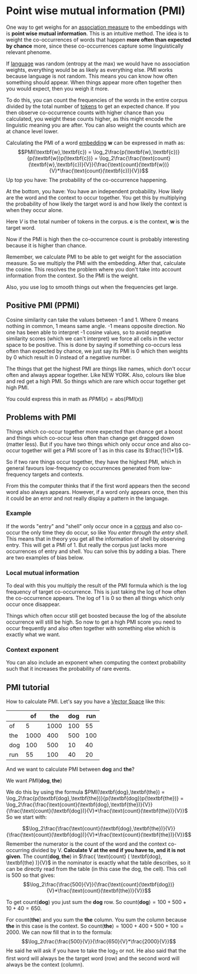 # Point wise mutual information (PMI) 
One way to get weighs for an [association measure](Association%20measure.md) to the embeddings with is **point wise mutual information**. This is an intuitive method. The idea is to weight the co-occurrences of words that happen **more often than expected by chance** more, since these co-occurrences capture some linguistically relevant phenome. 

If [language](../Languages/Languages.md) was random (entropy at the max) we would have no association weights, everything would be as likely as everything else. PMI works because language is not random. This means you can know how often something should appear. When things appear more often together then you would expect, then you weigh it more. 

To do this, you can count the frequencies of the words in the entire corpus divided by the total number of [tokens](../Data/Token.md) to get an expected chance. If you then observe co-occurrence counts with higher chance than you calculated, you weight these counts higher, as this might encode the linguistic meaning you are after. You can also weight the counts which are at chance level lower.

Calculating the PMI of a word [embedding](Embeddings.md) $\mathbf{w}$ can be expressed in math as: $$PMI(\textbf{w},\textbf{c}) = \log_2\frac{p(\textbf{w},\textbf{c})}{p(\textbf{w})p(\textbf{c})} = \log_2\frac{\frac{\text{count}(\textbf{w},\textbf{c})}{V}}{\frac{\text{count}(\textbf{w})}{V}*\frac{\text{count}(\textbf{c})}{V}}$$
Up top you have: The probability of the co-occurrence happening.  

At the bottom, you have: You have an independent probability. How likely are the word and the context to occur together. You get this by multiplying the probability of how likely the target word is and how likely the context is when they occur alone. 

Here $V$ is the total number of tokens in the corpus. $\textbf{c}$ is the context, $\textbf{w}$ is the target word.

Now if the PMI is high then the co-occurrence count is probably interesting because it is higher than chance. 

Remember, we calculate PMI to be able to get weight for the association measure. So we multiply the PMI with the embedding. After that, calculate the cosine. This resolves the problem where you don't take into account information from the context. So the PMI is the weight.

Also, you use log to smooth things out when the frequencies get large. 

## Positive PMI (PPMI)
Cosine similarity can take the values between -1 and 1. Where 0 means nothing in common, 1 means same angle. -1 means opposite direction. No one has been able to interpret -1 cosine values, so to avoid negative similarity scores (which we can't interpret) we force all cells in the vector space to be positive. This is done by saying if something co-occurs less often than expected by chance, we just say its PMI is 0 which then weights by 0 which result in 0 instead of a negative number. 

The things that get the highest PMI are things like names, which don't occur often and always appear together. Like NEW YORK. Also, colours like blue and red get a high PMI. So things which are rare which occur together get high PMI.

You could express this in math as $PPMI(x) = \text{abs}(PMI(x))$

## Problems with PMI
Things which co-occur together more expected than chance get a boost and things which co-occur less often than change get dragged down (matter less). But if you have two things which only occur once and also co-occur together will get a PMI score of 1 as in this case its $\frac{1}{1*1}$. 

So if two rare things occur together, they have the highest PMI, which in general favours low-frequency co occurrences generated from low-frequency targets and contexts. 

From this the computer thinks that if the first word appears then the second word also always appears. However, if a word only appears once, then this it could be an error and not really display a pattern in the language.  

### Example 
If the words "entry" and "shell" only occur once in a [corpus](../Data/Corpus.md) and also co-occur the only time they do occur, so like *You enter through the entry shell.* This means that in theory you get all the information of shell by observing entry. This will get a PMI of 1. But really the corpus just lacks more occurrences of entry and shell. You can solve this by adding a bias. There are two examples of bias below.

### Local mutual information 
To deal with this you multiply the result of the PMI formula which is the log frequency of target co-occurrence. This is just taking the log of how often the co-occurrence appears. The log of 1 is 0 so then all things which only occur once disappear. 

Things which often occur still get boosted because the log of the absolute occurrence will still be high. So now to get a high PMI score you need to occur frequently and also often together with something else which is exactly what we want.

### Context exponent
You can also include an exponent when computing the context probability such that it increases the probability of rare events.

## PMI tutorial

How to calculate PMI. Let's say you have a [Vector Space](Vector%20Space.md) like this:

|     | of   | the  | dog | run |
| --- | ---- | ---- | --- | --- |
| of  | 5    | 1000 | 100 | 55  |
| the | 1000 | 400  | 500 | 100 |
| dog | 100  | 500  | 10  | 40  | 
| run | 55   | 100  | 40  | 20  |

And we want to calculate PMI between **dog** and **the**?

We want $PMI(\textbf{dog},\textbf{the})$

We do this by using the formula $PMI(\textbf{dog},\textbf{the}) = \log_2\frac{p(\textbf{dog},\textbf{the})}{p(\textbf{dog})p(\textbf{the})} = \log_2\frac{\frac{\text{count}(\textbf{dog},\textbf{the})}{V}}{\frac{\text{count}(\textbf{dog})}{V}*\frac{\text{count}(\textbf{the})}{V}}$ 
So we start with: 

$$\log_2\frac{\frac{\text{count}(\textbf{dog},\textbf{the})}{V}}{\frac{\text{count}(\textbf{dog})}{V}*\frac{\text{count}(\textbf{the})}{V}}$$
Remember the numerator is the count of the word and the context co-occurring divided by V. **Calculate V at the end if you have to, and it is not given**. The $\text{count} ( \textbf{dog}, \textbf{the} )$ in $\frac{ \text{count} ( \textbf{dog}, \textbf{the} )}{V}$ in the nominator is exactly what the table describes, so it can be directly read from the table (in this case the dog, the cell). This cell is 500 so that gives: $$\log_2\frac{\frac{500}{V}}{\frac{\text{count}(\textbf{dog})}{V}*\frac{\text{count}(\textbf{the})}{V}}$$

To get $\text{count}(\textbf{dog})$ you just sum the **dog** row. So $\text{count}(\textbf{dog}) = 100 + 500 + 10 + 40 = 650$.

For $\text{count}(\textbf{the})$  and you sum the **the** column. You sum the column because **the** in this case is the context. So $\text{count}(\textbf{the}) = 1000 + 400 + 500 + 100 = 2000$. We can now fill that in to the formula:  $$\log_2\frac{\frac{500}{V}}{\frac{650}{V}*\frac{2000}{V}}$$
He said he will ask if you have to take the $\log_2$ or not. He also said that the first word will always be the target word (row) and the second word will always be the context (column).